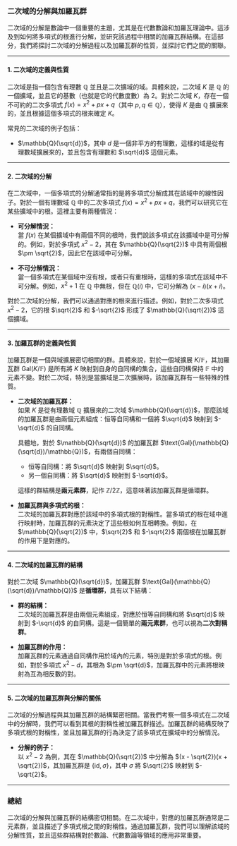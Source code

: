 ### **二次域的分解與加羅瓦群**

二次域的分解是數論中一個重要的主題，尤其是在代數數論和加羅瓦理論中。這涉及到如何將多項式的根進行分解，並研究該過程中相關的加羅瓦群結構。在這部分，我們將探討二次域的分解過程以及加羅瓦群的性質，並探討它們之間的關聯。

---

#### **1. 二次域的定義與性質**

二次域是指一個包含有理數 $\mathbb{Q}$ 並且是二次擴域的域。具體來說，二次域 $K$ 是 $\mathbb{Q}$ 的一個擴域，並且它的基數（也就是它的代數度數）為 2。對於二次域 $K$，存在一個不可約的二次多項式 $f(x) = x^2 + px + q$（其中 $p, q \in \mathbb{Q}$），使得 $K$ 是由 $\mathbb{Q}$ 擴展來的，並且根據這個多項式的根來確定 $K$。

常見的二次域的例子包括：

- $\mathbb{Q}(\sqrt{d})$，其中 $d$ 是一個非平方的有理數，這樣的域是從有理數域擴展來的，並且包含有理數和 $\sqrt{d}$ 這個元素。

---

#### **2. 二次域的分解**

在二次域中，一個多項式的分解通常指的是將多項式分解成其在該域中的線性因子。對於一個有理數域 $\mathbb{Q}$ 中的二次多項式 $f(x) = x^2 + px + q$，我們可以研究它在某些擴域中的根。這裡主要有兩種情況：

- **可分解情況：**  
  當 $f(x)$ 在某個擴域中有兩個不同的根時，我們說該多項式在該擴域中是可分解的。例如，對於多項式 $x^2 - 2$，其在 $\mathbb{Q}(\sqrt{2})$ 中具有兩個根 $\pm \sqrt{2}$，因此它在該域中可分解。

- **不可分解情況：**  
  當一個多項式在某個域中沒有根，或者只有重根時，這樣的多項式在該域中不可分解。例如，$x^2 + 1$ 在 $\mathbb{Q}$ 中無根，但在 $\mathbb{Q}(i)$ 中，它可分解為 $(x - i)(x + i)$。

對於二次域的分解，我們可以通過對應的根來進行描述。例如，對於二次多項式 $x^2 - 2$，它的根 $\sqrt{2}$ 和 $-\sqrt{2}$ 形成了 $\mathbb{Q}(\sqrt{2})$ 這個擴域。

---

#### **3. 加羅瓦群的定義與性質**

加羅瓦群是一個與域擴展密切相關的群。具體來說，對於一個域擴展 $K/\mathbb{F}$，其加羅瓦群 $\text{Gal}(K/\mathbb{F})$ 是所有將 $K$ 映射到自身的自同構的集合，這些自同構保持 $\mathbb{F}$ 中的元素不變。對於二次域，特別是當擴域是二次擴展時，該加羅瓦群有一些特殊的性質。

- **二次域的加羅瓦群：**  
  如果 $K$ 是從有理數域 $\mathbb{Q}$ 擴展來的二次域 $\mathbb{Q}(\sqrt{d})$，那麼該域的加羅瓦群是由兩個元素組成：恒等自同構和一個將 $\sqrt{d}$ 映射到 $-\sqrt{d}$ 的自同構。

  具體地，對於 $\mathbb{Q}(\sqrt{d})$ 的加羅瓦群 $\text{Gal}(\mathbb{Q}(\sqrt{d})/\mathbb{Q})$，有兩個自同構：
  - 恒等自同構：將 $\sqrt{d}$ 映射到 $\sqrt{d}$。
  - 另一個自同構：將 $\sqrt{d}$ 映射到 $-\sqrt{d}$。

  這樣的群結構是**兩元素群**，記作 $\mathbb{Z}/2\mathbb{Z}$，這意味著該加羅瓦群是循環群。

- **加羅瓦群與多項式的根：**  
  二次域的加羅瓦群對應於該域中的多項式根的對稱性。當多項式的根在域中進行映射時，加羅瓦群的元素決定了這些根如何互相轉換。例如，在 $\mathbb{Q}(\sqrt{2})$ 中，$\sqrt{2}$ 和 $-\sqrt{2}$ 兩個根在加羅瓦群的作用下是對應的。

---

#### **4. 二次域的加羅瓦群的結構**

對於二次域 $\mathbb{Q}(\sqrt{d})$，加羅瓦群 $\text{Gal}(\mathbb{Q}(\sqrt{d})/\mathbb{Q})$ 是**循環群**，具有以下結構：

- **群的結構：**  
  二次域的加羅瓦群是由兩個元素組成，對應於恒等自同構和將 $\sqrt{d}$ 映射到 $-\sqrt{d}$ 的自同構。這是一個簡單的**兩元素群**，也可以視為**二次對稱群**。

- **加羅瓦群的作用：**  
  加羅瓦群的元素通過自同構作用於域內的元素，特別是對於多項式的根。例如，對於多項式 $x^2 - d$，其根為 $\pm \sqrt{d}$，加羅瓦群中的元素將根映射為互為相反數的對。

---

#### **5. 二次域的加羅瓦群與分解的關係**

二次域的分解過程與其加羅瓦群的結構緊密相關。當我們考察一個多項式在二次域中的分解時，我們可以看到其根的對稱性被加羅瓦群描述。加羅瓦群的結構反映了多項式根的對稱性，並且加羅瓦群的行為決定了該多項式在擴域中的分解情況。

- **分解的例子：**  
  以 $x^2 - 2$ 為例，其在 $\mathbb{Q}(\sqrt{2})$ 中分解為 $(x - \sqrt{2})(x + \sqrt{2})$，其加羅瓦群是 $\{ \text{id}, \sigma \}$，其中 $\sigma$ 將 $\sqrt{2}$ 映射到 $-\sqrt{2}$。

---

### **總結**

二次域的分解與加羅瓦群的結構密切相關。在二次域中，對應的加羅瓦群通常是二元素群，並且描述了多項式根之間的對稱性。通過加羅瓦群，我們可以理解該域的分解性質，並且這些群結構對於數論、代數數論等領域的應用非常重要。